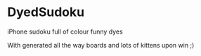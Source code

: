 DyedSudoku
==========

iPhone sudoku full of colour funny dyes

With generated all the way boards and lots of kittens upon win ;)

